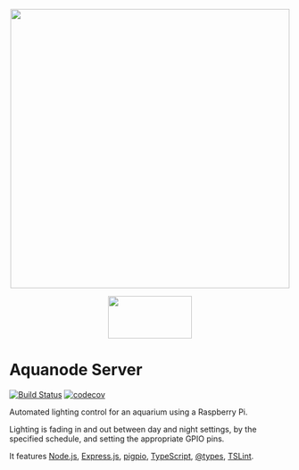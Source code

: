 <p align="center">
	<img src="/../images/logo.png?raw=true" width="500" height="500">
</p>

<p align="center">
	<img src="/../images/tools.png?raw=true" width="150" height="76">
</p>

# Aquanode Server

[![Build Status](https://travis-ci.org/manolof/aquanode-server.svg?branch=master)](https://travis-ci.org/manolof/aquanode-server)
[![codecov](https://codecov.io/gh/manolof/aquanode-server/branch/master/graph/badge.svg)](https://codecov.io/gh/manolof/aquanode-server)

Automated lighting control for an aquarium using a Raspberry Pi.

Lighting is fading in and out between day and night settings, by the specified schedule, and setting the appropriate GPIO pins.

It features [Node.js](https://nodejs.org/), [Express.js](https://expressjs.com/), [pigpio](https://github.com/fivdi/pigpio), [TypeScript](http://www.typescriptlang.org/), [@types](https://www.npmjs.com/~types), [TSLint](http://palantir.github.io/tslint/).
